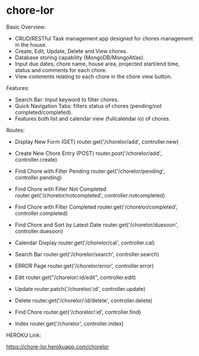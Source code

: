 # chore-lor
Basic Overview:
- CRUD/RESTful Task management app designed for chores management in the house.
- Create, Edit, Update, Delete and View chores.
- Database storing capability (MongoDB/MongoAtlas).
- Input due dates, chore name, house area, projected start/end time, status and comments for each chore.
- View comments relating to each chore in the chore view button.

Features:
- Search Bar: Input keyword to filter chores.
- Quick Navigation Tabs: filters status of chores (pending/not completed/completed).
- Features both list and calendar view (fullcalendar io) of chores.

Routes:
- Display New Form (GET)
router.get('/chorelor/add', controller.new)

- Create New Chore Entry (POST)
router.post('/chorelor/add', controller.create)


- Find Chore with Filter Pending
router.get('/chorelor/pending', controller.pending)

- Find Chore with Filter Not Completed
router.get('/chorelor/notcompleted', controller.notcompleted)

- Find Chore with Filter Completed
router.get('/chorelor/completed', controller.completed)

- Find Chore and Sort by Latest Date
router.get('/chorelor/duesoon', controller.duesoon)


- Calendar Display
router.get('/chorelor/cal', controller.cal)


- Search Bar
router.get('/chorelor/search', controller.search)

- ERROR Page
router.get('/chorelor/error', controller.error)


- Edit
router.get("/chorelor/:id/edit", controller.edit)

- Update
router.patch('/chorelor/:id', controller.update)

- Delete
router.get('/chorelor/:id/delete', controller.delete)

- Find Chore
router.get('/chorelor/:id', controller.find)

- Index
router.get('/chorelor', controller.index)





HEROKU Link:

https://chore-lor.herokuapp.com/chorelor





